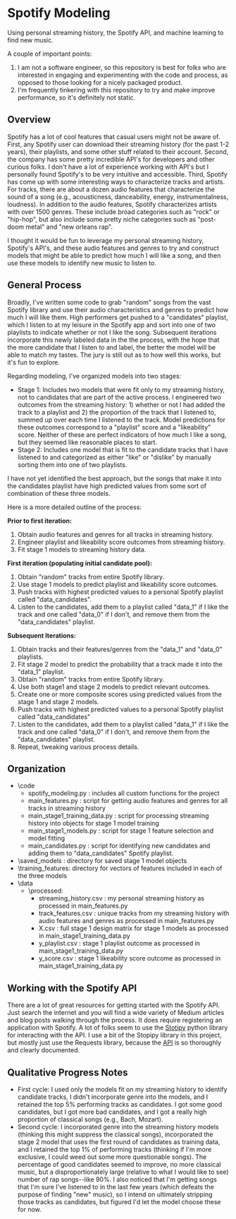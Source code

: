 # Spotify Modeling
Using personal streaming history, the Spotify API, and machine learning to find new music.

A couple of important points: 
1. I am not a software engineer, so this repository is best for folks who are interested in engaging and experimenting with the code and process, as opposed to those looking for a nicely packaged product.
2. I'm frequently tinkering with this repository to try and make improve performance, so it's definitely not static.

## Overview
Spotify has a lot of cool features that casual users might not be aware of. First, any Spotify user can download their streaming history (for the past 1-2 years), their playlists, and some other stuff related to their account. Second, the company has some pretty incredible API's for developers and other curious folks. I don't have a lot of experience working with API's but I personally found Spotify's to be very intuitive and accessible. Third, Spotify has come up with some interesting ways to characterize tracks and artists. For tracks, there are about a dozen audio features that characterize the sound of a song (e.g., acousticness, danceability, energy, instrumentalness, loudness). In addition to the audio features, Spotify characterizes artists with over 1500 genres. These include broad categories such as "rock" or "hip-hop", but also include some pretty niche categories such as "post-doom metal" and "new orleans rap".

I thought it would be fun to leverage my personal streaming history, Spotify's API's, and these audio features and genres to try and construct models that might be able to predict how much I will like a song, and then use these models to identify new music to listen to. 

## General Process
Broadly, I've written some code to grab "random" songs from the vast Spotify library and use their audio characteristics and genres to predict how much I will like them. High performers get pushed to a "candidates" playlist, which I listen to at my leisure in the Spotify app and sort into one of two playlists to indicate whether or not I like the song. Subsequent iterations incorporate this newly labeled data in the the process, with the hope that the more candidate that I listen to and label, the better the model will be able to match my tastes. The jury is still out as to how well this works, but it's fun to explore.

Regarding modeling, I've organized models into two stages:
- Stage 1: Includes two models that were fit only to my streaming history, not to candidates that are part of the active process. I engineered two outcomes  from the streaming history: 1) whether or not I had added the track to a playlist and 2) the proportion of the track that I listened to, summed up over each time I listened to the track. Model predictions for these outcomes correspond to a "playlist" score and a "likeability" score. Neither of these are perfect indicators of how much I like a song, but they seemed like reasonable places to start.
- Stage 2: Includes one model that is fit to the candidate tracks that I have listened to and categorized as either "like" or "dislike" by manually sorting them into one of two playlists.

I have not yet identified the best approach, but the songs that make it into the candidates playlist have high predicted values from some sort of combination of these three models.

Here is a more detailed outline of the process:

**Prior to first iteration:**
1. Obtain audio features and genres for all tracks in streaming history. 
2. Engineer playlist and likeability score outcomes from streaming history.
3. Fit stage 1 models to streaming history data.

**First iteration (populating initial candidate pool):**
1. Obtain "random" tracks from entire Spotify library.
2. Use stage 1 models to predict playlist and likeability score outcomes.
3. Push tracks with highest predicted values to a personal Spotify playlist called "data_candidates".
4. Listen to the candidates, add them to a playlist called "data_1" if I like the track and one called "data_0" if I don't, and remove them from the "data_candidates" playlist.

**Subsequent Iterations:**
1. Obtain tracks and their features/genres from the "data_1" and "data_0" playlists.
2. Fit stage 2 model to predict the probability that a track made it into the "data_1" playlist. 
3. Obtain "random" tracks from entire Spotify library.
4. Use both stage1 and stage 2 models to predict relevant outcomes.
5. Create one or more composite scores using predicted values from the stage 1 and stage 2 models.
3. Push tracks with highest predicted values to a personal Spotify playlist called "data_candidates"
4. Listen to the candidates, add them to a playlist called "data_1" if I like the track and one called "data_0" if I don't, and remove them from the "data_candidates" playlist.
5. Repeat, tweaking various process details.

## Organization
- \code
	- spotify_modeling.py : includes all custom functions for the project
	- main_features.py : script for getting audio features and genres for all tracks in streaming history
	- main_stage1_training_data.py : script for processing streaming history into objects for stage 1 model training
	- main_stage1_models.py : script for stage 1 feature selection and model fitting
	- main_candidates.py : script for identifying new candidates and adding them to "data_candidates" Spotify playlist.
- \saved_models : directory for saved stage 1 model objects
- \training_features: directory for vectors of features included in each of the three models 
- \data
	- \processed:
		- streaming_history.csv : my personal streaming history as processed in main_features.py
		- track_features.csv : unique tracks from my streaming history with audio features and genres as processed in main_features.py
		- X.csv : full stage 1 design matrix for stage 1 models as processed in main_stage1_training_data.py
		- y_playlist.csv : stage 1 playlist outcome as processed in main_stage1_training_data.py
		- y_score.csv : stage 1 likeability score outcome as processed in main_stage1_training_data.py

## Working with the Spotify API
There are a lot of great resources for getting started with the Spotify API. Just search the internet and you will find a wide variety of Medium articles and blog posts walking through the process. It does require registering an application with Spotify. A lot of folks seem to use the [Stotipy](https://spotipy.readthedocs.io/en/2.13.0/) python library for interacting with the API. I use a bit of the Stopipy library in this project, but mostly just use the Requests library, because the [API](https://developer.spotify.com/documentation/web-api/) is so thoroughly and clearly documented.

## Qualitative Progress Notes
- First cycle: I used only the models fit on my streaming history to identify candidate tracks, I didn't incorporate genre into the models, and I retained the top 5\% performing tracks as candidates. I got some good candidates, but I got more bad candidates, and I got a really high proportion of classical songs (e.g., Bach, Mozart).
- Second cycle: I incorporated genre into the streaming history models (thinking this might suppress the classical songs), incorporated the stage 2 model that uses the first round of candidates as training data, and I retained the top 1\% of performing tracks (thinking if I'm more exclusive, I could weed out some more questionable songs). The percentage of good candidates seemed to improve, no more classical music, but a disproportionately large (relative to what I would like to see) number of rap songs--like 90\%. I also noticed that I'm getting songs that I'm sure I've listened to in the last few years (which defeats the purpose of finding "new" music), so I intend on ultimately stripping those tracks as candidates, but figured I'd let the model choose these for now.